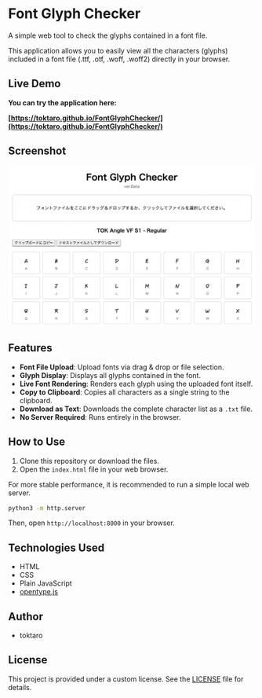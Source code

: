 # Font Glyph Checker

A simple web tool to check the glyphs contained in a font file.

This application allows you to easily view all the characters (glyphs) included in a font file (.ttf, .otf, .woff, .woff2) directly in your browser.

## Live Demo

**You can try the application here:**

**[https://toktaro.github.io/FontGlyphChecker/](https://toktaro.github.io/FontGlyphChecker/)**


## Screenshot

![App Screenshot](screenshot.png)

## Features

- **Font File Upload**: Upload fonts via drag & drop or file selection.
- **Glyph Display**: Displays all glyphs contained in the font.
- **Live Font Rendering**: Renders each glyph using the uploaded font itself.
- **Copy to Clipboard**: Copies all characters as a single string to the clipboard.
- **Download as Text**: Downloads the complete character list as a `.txt` file.
- **No Server Required**: Runs entirely in the browser.

## How to Use

1.  Clone this repository or download the files.
2.  Open the `index.html` file in your web browser.

For more stable performance, it is recommended to run a simple local web server.
```bash
python3 -m http.server
```
Then, open `http://localhost:8000` in your browser.

## Technologies Used

- HTML
- CSS
- Plain JavaScript
- [opentype.js](https://github.com/opentypejs/opentype.js)

## Author

- toktaro

## License

This project is provided under a custom license. See the [LICENSE](LICENSE) file for details.
